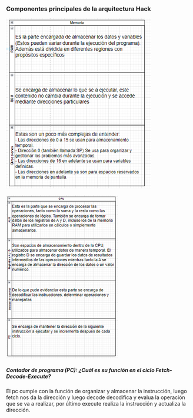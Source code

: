### Componentes principales de la arquitectura Hack ###

![image](../../../../assets/unp-p.png)

![image](../../../../assets/unp-2.png)

##### Contador de programa (PC): ¿Cuál es su función en el ciclo Fetch-Decode-Execute? #####
El pc cumple con la función de organizar y almacenar la instrucción, luego fetch nos da la dirección y luego decode decodifica y evalua la operación que se va a realizar, por último execute realiza la instrucción y actualiza la dirección.








